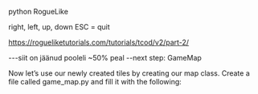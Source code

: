 python RogueLike

right, left, up, down
ESC = quit

https://rogueliketutorials.com/tutorials/tcod/v2/part-2/

---siit on jäänud pooleli ~50% peal --next step: GameMap

Now let’s use our newly created tiles by creating our map class. Create a file called game_map.py and fill it with the following:

